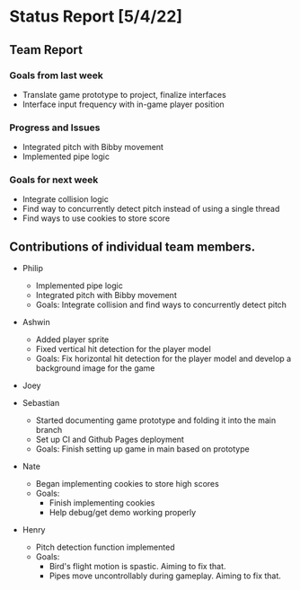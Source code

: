 # Status Report [5/4/22]

## Team Report
### Goals from last week
* Translate game prototype to project, finalize interfaces
* Interface input frequency with in-game player position
### Progress and Issues
* Integrated pitch with Bibby movement
* Implemented pipe logic
### Goals for next week
* Integrate collision logic
* Find way to concurrently detect pitch instead of using a single thread
* Find ways to use cookies to store score


## Contributions of individual team members.
* Philip
	* Implemented pipe logic 
	* Integrated pitch with Bibby movement
	* Goals: Integrate collision and find ways to concurrently detect pitch
* Ashwin
	* Added player sprite
	* Fixed vertical hit detection for the player model
	* Goals: Fix horizontal hit detection for the player model and develop a background image for the game
	
* Joey


* Sebastian
	* Started documenting game prototype and folding it into the main branch
	* Set up CI and Github Pages deployment
	* Goals: Finish setting up game in main based on prototype

* Nate
	* Began implementing cookies to store high scores
	* Goals: 
		* Finish implementing cookies
		* Help debug/get demo working properly 		 

* Henry
	* Pitch detection function implemented
	* Goals:
		* Bird's flight motion is spastic. Aiming to fix that.
		* Pipes move uncontrollably during gameplay. Aiming to fix that.
